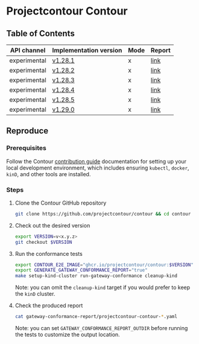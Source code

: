 # Projectcontour Contour

## Table of Contents

|API channel|Implementation version|Mode|Report|
|-----------|----------------------|----|------|
|experimental|[v1.28.1](https://github.com/projectcontour/contour/releases/tag/v1.28.1)|x|[link](./v1.28.1-report.yaml)|
|experimental|[v1.28.2](https://github.com/projectcontour/contour/releases/tag/v1.28.2)|x|[link](./v1.28.2-report.yaml)|
|experimental|[v1.28.3](https://github.com/projectcontour/contour/releases/tag/v1.28.3)|x|[link](./v1.28.3-report.yaml)|
|experimental|[v1.28.4](https://github.com/projectcontour/contour/releases/tag/v1.28.4)|x|[link](./v1.28.4-report.yaml)|
|experimental|[v1.28.5](https://github.com/projectcontour/contour/releases/tag/v1.28.5)|x|[link](./experimental-v1.28.5-default-report.yaml)|
|experimental|[v1.29.0](https://github.com/projectcontour/contour/releases/tag/v1.29.0)|x|[link](./v1.29.0-report.yaml)|

## Reproduce

### Prerequisites

Follow the Contour [contribution guide][0] documentation for setting up your local development environment, which includes ensuring `kubectl`, `docker`, `kinD`, and other tools are installed.

### Steps

1. Clone the Contour GitHub repository

   ```bash
   git clone https://github.com/projectcontour/contour && cd contour
   ```

2. Check out the desired version

   ```bash
   export VERSION=v<x.y.z>
   git checkout $VERSION
   ```

3. Run the conformance tests

   ```bash
   export CONTOUR_E2E_IMAGE="ghcr.io/projectcontour/contour:$VERSION"
   export GENERATE_GATEWAY_CONFORMANCE_REPORT="true"
   make setup-kind-cluster run-gateway-conformance cleanup-kind
   ```

   Note: you can omit the `cleanup-kind` target if you would prefer to keep the `kinD` cluster.

4. Check the produced report

   ```bash
   cat gateway-conformance-report/projectcontour-contour-*.yaml
   ```

   Note: you can set `GATEWAY_CONFORMANCE_REPORT_OUTDIR` before running the tests to customize the output location.

[0]: https://github.com/projectcontour/contour/blob/main/CONTRIBUTING.md#building-from-source

